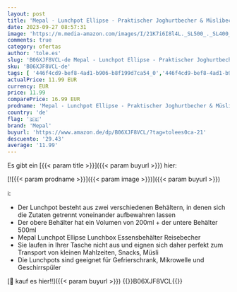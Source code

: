 ```yaml
---
layout: post
title: 'Mepal - Lunchpot Ellipse - Praktischer Joghurtbecher & Müslibecher - Unterteilung für Joghurt & Müsli - Geeignet für Gefrierschrank  Mikrowelle & Spülmaschine - 500 ml + 200 ml - Nordic Pink'
date: 2023-09-27 08:57:31
image: 'https://m.media-amazon.com/images/I/21K7i6I8l4L._SL500_._SL400_.jpg'
comments: true
category: ofertas
author: 'tole.es'
slug: 'B06XJF8VCL-de Mepal - Lunchpot Ellipse - Praktischer Joghurtbecher &...'
sku: 'B06XJF8VCL-de'
tags: [ '446f4cd9-bef8-4ad1-b906-b8f199d7ca54_0','446f4cd9-bef8-4ad1-b906-b8f199d7ca54_301','Arborist Merchandising Root','Customers Most-Loved Home & Kitchen','Küche Aufbewahrung & Organisation','Küche, Haushalt & Wohnen','Küche, Kochen & Backen','Lebensmittelaufbewahrung','Lebensmitteltransport','Lunch-Boxen','Self Service','Special Features Stores','mepal','🇩🇪', ]
actualPrice: 11.99 EUR
currency: EUR
price: 11.99
comparePrice: 16.99 EUR
prodname: 'Mepal - Lunchpot Ellipse - Praktischer Joghurtbecher & Müslibecher - Unterteilung für Joghurt & Müsli - Geeignet für Gefrierschrank  Mikrowelle & Spülmaschine - 500 ml + 200 ml - Nordic Pink'
country: 'de'
flag: '🇩🇪'
brand: 'Mepal'
buyurl: 'https://www.amazon.de/dp/B06XJF8VCL/?tag=tolees0ca-21'
descuento: '29.43'
average: '11.99'
---
```


Es gibt ein [{{< param title >}}]({{< param buyurl >}}) hier:

[![{{< param prodname >}}]({{< param image >}})]({{< param buyurl >}})

ℹ️:

- Der Lunchpot besteht aus zwei verschiedenen Behältern, in denen sich die Zutaten getrennt voneinander aufbewahren lassen
- Der obere Behälter hat ein Volumen von 200ml + der untere Behälter 500ml
- Mepal Lunchpot Ellipse Lunchbox Essensbehälter Reisebecher
- Sie laufen in Ihrer Tasche nicht aus und eignen sich daher perfekt zum Transport von kleinen Mahlzeiten, Snacks, Müsli
- Die Lunchpots sind geeignet für Gefrierschrank, Mikrowelle und Geschirrspüler

[🛒 kauf es hier!!]({{< param buyurl >}})
{{<world>}}B06XJF8VCL{{</world>}}
